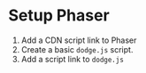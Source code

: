 # Setup Phaser

1. Add a CDN script link to Phaser
1. Create a basic `dodge.js` script.
1. Add a script link to `dodge.js`
